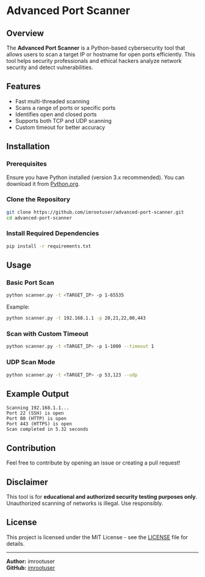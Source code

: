 # Advanced Port Scanner

## Overview
The **Advanced Port Scanner** is a Python-based cybersecurity tool that allows users to scan a target IP or hostname for open ports efficiently. This tool helps security professionals and ethical hackers analyze network security and detect vulnerabilities.

## Features
- Fast multi-threaded scanning
- Scans a range of ports or specific ports
- Identifies open and closed ports
- Supports both TCP and UDP scanning
- Custom timeout for better accuracy

## Installation
### Prerequisites
Ensure you have Python installed (version 3.x recommended). You can download it from [Python.org](https://www.python.org/downloads/).

### Clone the Repository
```bash
git clone https://github.com/imrootuser/advanced-port-scanner.git
cd advanced-port-scanner
```

### Install Required Dependencies
```bash
pip install -r requirements.txt
```

## Usage
### Basic Port Scan
```bash
python scanner.py -t <TARGET_IP> -p 1-65535
```
Example:
```bash
python scanner.py -t 192.168.1.1 -p 20,21,22,80,443
```

### Scan with Custom Timeout
```bash
python scanner.py -t <TARGET_IP> -p 1-1000 --timeout 1
```

### UDP Scan Mode
```bash
python scanner.py -t <TARGET_IP> -p 53,123 --udp
```

## Example Output
```
Scanning 192.168.1.1...
Port 22 (SSH) is open
Port 80 (HTTP) is open
Port 443 (HTTPS) is open
Scan completed in 5.32 seconds
```

## Contribution
Feel free to contribute by opening an issue or creating a pull request!

## Disclaimer
This tool is for **educational and authorized security testing purposes only**. Unauthorized scanning of networks is illegal. Use responsibly.

## License
This project is licensed under the MIT License - see the [LICENSE](LICENSE) file for details.

---
**Author:** imrootuser  
**GitHub:** [imrootuser](https://github.com/imrootuser)
